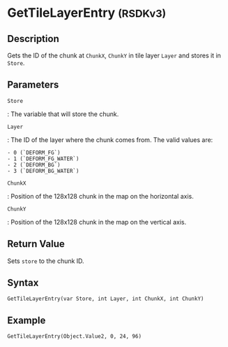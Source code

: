 # GetTileLayerEntry <small>(RSDKv3)</small>

## Description
Gets the ID of the chunk at `ChunkX`, `ChunkY` in tile layer `Layer` and stores it in `Store`.

## Parameters
`Store`

:   The variable that will store the chunk.

`Layer`

:   The ID of the layer where the chunk comes from. The valid values are:

    - 0 (`DEFORM_FG`)
    - 1 (`DEFORM_FG_WATER`)
    - 2 (`DEFORM_BG`)
    - 3 (`DEFORM_BG_WATER`)

`ChunkX`

:   Position of the 128x128 chunk in the map on the horizontal axis.

`ChunkY`

:   Position of the 128x128 chunk in the map on the vertical axis.

## Return Value
Sets `store` to the chunk ID.

## Syntax
```
GetTileLayerEntry(var Store, int Layer, int ChunkX, int ChunkY)
```

## Example
```
GetTileLayerEntry(Object.Value2, 0, 24, 96)
```